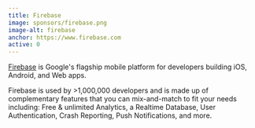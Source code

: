 ```yaml
---
title: Firebase
image: sponsors/firebase.png
image-alt: firebase
anchor: https://www.firebase.com
active: 0
---
```


<a href="https://www.firebase.com" target="_blank">Firebase</a>  is Google's flagship mobile platform for developers building iOS, Android, and Web apps.

Firebase is used by >1,000,000 developers and is made up of complementary features that you can mix-and-match to fit your needs including: Free & unlimited Analytics, a Realtime Database, User Authentication, Crash Reporting, Push Notifications, and more.
